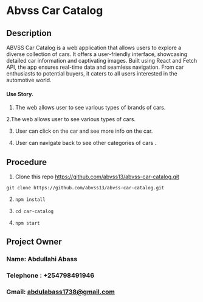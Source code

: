 # Abvss Car Catalog

## Description 

ABVSS Car Catalog is a web application that allows users to explore a diverse collection of cars. It offers a user-friendly interface, showcasing detailed car information and captivating images. Built using React and Fetch API, the app ensures real-time data and seamless navigation. From car enthusiasts to potential buyers, it caters to all users interested in the automotive world.

#### Use Story.

1. The web allows user to see various types of brands of cars.

2.The web allows user to see various types of cars.

3. User can click on the car and see more info on the car.

4. User can navigate back to see other categories of cars .


## Procedure  

1. Clone this repo https://github.com/abvss13/abvss-car-catalog.git 

`git clone https://github.com/abvss13/abvss-car-catalog.git`

2. `npm install`
 
 3. `cd car-catalog`

 4. `npm start`

 ## Project Owner

 ### Name: Abdullahi Abass

 ### Telephone : +254798491946

 ### Gmail: abdulabass1738@gmail.com

